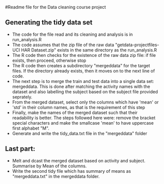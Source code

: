 #Readme file for the Data cleaning course project

## Generating the tidy data set

* The code for the file read and its cleaning and analysis is in run_analysis.R
* The code assumes that the zip file of the raw data "getdata-projectfiles-UCI HAR Dataset.zip" exists in the same directory as the run_analysis.R
* The R code then checks for the existence of the raw data zip file: if file exists, then proceed, otherwise stop
* The R code then creates a subdirectory "mergeddata" for the target files. If the directory already exists, then it moves on to the next line of code.
* The next step is to merge the train and test data into a single data set: mergeddata. This is done after matching the activity names with the dataset and also labelling the subject based on the subject file provided seprately.
* From the merged dataset, select only the columns which have 'mean' or 'std' in their column names, as that is the requirement of this step
* Finally, make the names of the merged dataset such that their readability is better. The steps followed here were: remove the bracket special characters and make the smallcase 'mean' to have uppercase first alphabet "M".
* Generate and write the tidy_data.txt file in the "mergeddata" folder


## Last part: 

* Melt and dcast the merged dataset based on activity and subject. Summarise by Mean of the columns.
* Write the second tidy file which has summary of means as "mergeddata.txt" in the mergeddata folder.
